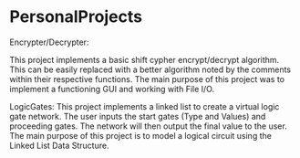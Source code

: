 # PersonalProjects

Encrypter/Decrypter: 

This project implements a basic shift cypher encrypt/decrypt algorithm.  This can be easily replaced with a better algorithm noted by the comments within their respective functions.  The main purpose of this project was to implement a functioning GUI and working with File I/O.


LogicGates:
This project implements a linked list to create a virtual logic gate network.  The user inputs the start gates (Type and Values) and proceeding gates.  The network will then output the final value to the user.  The main purpose of this project is to model a logical circuit using the Linked List Data Structure.
